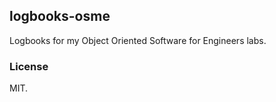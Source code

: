 logbooks-osme
-------------

Logbooks for my Object Oriented Software for Engineers labs.

### License

MIT.
